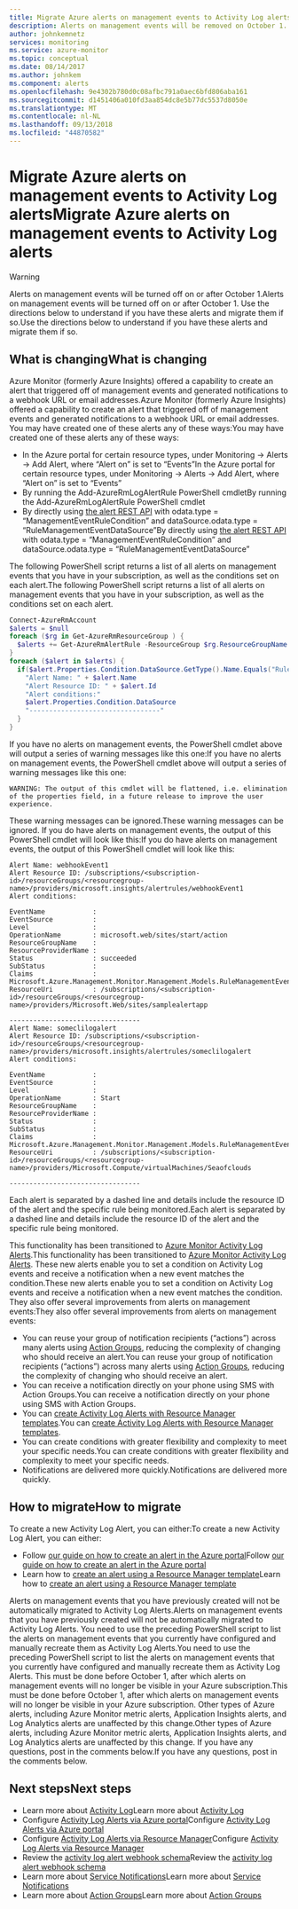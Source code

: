 ```yaml
---
title: Migrate Azure alerts on management events to Activity Log alerts
description: Alerts on management events will be removed on October 1. Prepare by migrating exisiting alerts.
author: johnkemnetz
services: monitoring
ms.service: azure-monitor
ms.topic: conceptual
ms.date: 08/14/2017
ms.author: johnkem
ms.component: alerts
ms.openlocfilehash: 9e4302b780d0c08afbc791a0aec6bfd806aba161
ms.sourcegitcommit: d1451406a010fd3aa854dc8e5b77dc5537d8050e
ms.translationtype: MT
ms.contentlocale: nl-NL
ms.lasthandoff: 09/13/2018
ms.locfileid: "44870582"
---
```

# <a name="migrate-azure-alerts-on-management-events-to-activity-log-alerts"></a><span data-ttu-id="e799d-104">Migrate Azure alerts on management events to Activity Log alerts</span><span class="sxs-lookup"><span data-stu-id="e799d-104">Migrate Azure alerts on management events to Activity Log alerts</span></span>


> [!WARNING]
> <span data-ttu-id="e799d-105">Alerts on management events will be turned off on or after October 1.</span><span class="sxs-lookup"><span data-stu-id="e799d-105">Alerts on management events will be turned off on or after October 1.</span></span> <span data-ttu-id="e799d-106">Use the directions below to understand if you have these alerts and migrate them if so.</span><span class="sxs-lookup"><span data-stu-id="e799d-106">Use the directions below to understand if you have these alerts and migrate them if so.</span></span>
>
> 

## <a name="what-is-changing"></a><span data-ttu-id="e799d-107">What is changing</span><span class="sxs-lookup"><span data-stu-id="e799d-107">What is changing</span></span>

<span data-ttu-id="e799d-108">Azure Monitor (formerly Azure Insights) offered a capability to create an alert that triggered off of management events and generated notifications to a webhook URL or email addresses.</span><span class="sxs-lookup"><span data-stu-id="e799d-108">Azure Monitor (formerly Azure Insights) offered a capability to create an alert that triggered off of management events and generated notifications to a webhook URL or email addresses.</span></span> <span data-ttu-id="e799d-109">You may have created one of these alerts any of these ways:</span><span class="sxs-lookup"><span data-stu-id="e799d-109">You may have created one of these alerts any of these ways:</span></span>
* <span data-ttu-id="e799d-110">In the Azure portal for certain resource types, under Monitoring -> Alerts -> Add Alert, where “Alert on” is set to “Events”</span><span class="sxs-lookup"><span data-stu-id="e799d-110">In the Azure portal for certain resource types, under Monitoring -> Alerts -> Add Alert, where “Alert on” is set to “Events”</span></span>
* <span data-ttu-id="e799d-111">By running the Add-AzureRmLogAlertRule PowerShell cmdlet</span><span class="sxs-lookup"><span data-stu-id="e799d-111">By running the Add-AzureRmLogAlertRule PowerShell cmdlet</span></span>
* <span data-ttu-id="e799d-112">By directly using [the alert REST API](http://docs.microsoft.com/rest/api/monitor/alertrules) with odata.type = “ManagementEventRuleCondition” and dataSource.odata.type = “RuleManagementEventDataSource”</span><span class="sxs-lookup"><span data-stu-id="e799d-112">By directly using [the alert REST API](http://docs.microsoft.com/rest/api/monitor/alertrules) with odata.type = “ManagementEventRuleCondition” and dataSource.odata.type = “RuleManagementEventDataSource”</span></span>
 
<span data-ttu-id="e799d-113">The following PowerShell script returns a list of all alerts on management events that you have in your subscription, as well as the conditions set on each alert.</span><span class="sxs-lookup"><span data-stu-id="e799d-113">The following PowerShell script returns a list of all alerts on management events that you have in your subscription, as well as the conditions set on each alert.</span></span>

```powershell
Connect-AzureRmAccount
$alerts = $null
foreach ($rg in Get-AzureRmResourceGroup ) {
  $alerts += Get-AzureRmAlertRule -ResourceGroup $rg.ResourceGroupName
}
foreach ($alert in $alerts) {
  if($alert.Properties.Condition.DataSource.GetType().Name.Equals("RuleManagementEventDataSource")) {
    "Alert Name: " + $alert.Name
    "Alert Resource ID: " + $alert.Id
    "Alert conditions:"
    $alert.Properties.Condition.DataSource
    "---------------------------------"
  }
} 
```

<span data-ttu-id="e799d-114">If you have no alerts on management events, the PowerShell cmdlet above will output a series of warning messages like this one:</span><span class="sxs-lookup"><span data-stu-id="e799d-114">If you have no alerts on management events, the PowerShell cmdlet above will output a series of warning messages like this one:</span></span>

`WARNING: The output of this cmdlet will be flattened, i.e. elimination of the properties field, in a future release to improve the user experience.`

<span data-ttu-id="e799d-115">These warning messages can be ignored.</span><span class="sxs-lookup"><span data-stu-id="e799d-115">These warning messages can be ignored.</span></span> <span data-ttu-id="e799d-116">If you do have alerts on management events, the output of this PowerShell cmdlet will look like this:</span><span class="sxs-lookup"><span data-stu-id="e799d-116">If you do have alerts on management events, the output of this PowerShell cmdlet will look like this:</span></span>

```
Alert Name: webhookEvent1
Alert Resource ID: /subscriptions/<subscription-id>/resourceGroups/<resourcegroup-name>/providers/microsoft.insights/alertrules/webhookEvent1
Alert conditions:

EventName            : 
EventSource          : 
Level                : 
OperationName        : microsoft.web/sites/start/action
ResourceGroupName    : 
ResourceProviderName : 
Status               : succeeded
SubStatus            : 
Claims               : Microsoft.Azure.Management.Monitor.Management.Models.RuleManagementEventClaimsDataSource
ResourceUri          : /subscriptions/<subscription-id>/resourceGroups/<resourcegroup-name>/providers/Microsoft.Web/sites/samplealertapp

---------------------------------
Alert Name: someclilogalert
Alert Resource ID: /subscriptions/<subscription-id>/resourceGroups/<resourcegroup-name>/providers/microsoft.insights/alertrules/someclilogalert
Alert conditions:

EventName            : 
EventSource          : 
Level                : 
OperationName        : Start
ResourceGroupName    : 
ResourceProviderName : 
Status               : 
SubStatus            : 
Claims               : Microsoft.Azure.Management.Monitor.Management.Models.RuleManagementEventClaimsDataSource
ResourceUri          : /subscriptions/<subscription-id>/resourceGroups/<resourcegroup-name>/providers/Microsoft.Compute/virtualMachines/Seaofclouds

---------------------------------
```

<span data-ttu-id="e799d-117">Each alert is separated by a dashed line and details include the resource ID of the alert and the specific rule being monitored.</span><span class="sxs-lookup"><span data-stu-id="e799d-117">Each alert is separated by a dashed line and details include the resource ID of the alert and the specific rule being monitored.</span></span>

<span data-ttu-id="e799d-118">This functionality has been transitioned to [Azure Monitor Activity Log Alerts](monitoring-activity-log-alerts.md).</span><span class="sxs-lookup"><span data-stu-id="e799d-118">This functionality has been transitioned to [Azure Monitor Activity Log Alerts](monitoring-activity-log-alerts.md).</span></span> <span data-ttu-id="e799d-119">These new alerts enable you to set a condition on Activity Log events and receive a notification when a new event matches the condition.</span><span class="sxs-lookup"><span data-stu-id="e799d-119">These new alerts enable you to set a condition on Activity Log events and receive a notification when a new event matches the condition.</span></span> <span data-ttu-id="e799d-120">They also offer several improvements from alerts on management events:</span><span class="sxs-lookup"><span data-stu-id="e799d-120">They also offer several improvements from alerts on management events:</span></span>
* <span data-ttu-id="e799d-121">You can reuse your group of notification recipients (“actions”) across many alerts using [Action Groups](monitoring-action-groups.md), reducing the complexity of changing who should receive an alert.</span><span class="sxs-lookup"><span data-stu-id="e799d-121">You can reuse your group of notification recipients (“actions”) across many alerts using [Action Groups](monitoring-action-groups.md), reducing the complexity of changing who should receive an alert.</span></span>
* <span data-ttu-id="e799d-122">You can receive a notification directly on your phone using SMS with Action Groups.</span><span class="sxs-lookup"><span data-stu-id="e799d-122">You can receive a notification directly on your phone using SMS with Action Groups.</span></span>
* <span data-ttu-id="e799d-123">You can [create Activity Log Alerts with Resource Manager templates](monitoring-create-activity-log-alerts-with-resource-manager-template.md).</span><span class="sxs-lookup"><span data-stu-id="e799d-123">You can [create Activity Log Alerts with Resource Manager templates](monitoring-create-activity-log-alerts-with-resource-manager-template.md).</span></span>
* <span data-ttu-id="e799d-124">You can create conditions with greater flexibility and complexity to meet your specific needs.</span><span class="sxs-lookup"><span data-stu-id="e799d-124">You can create conditions with greater flexibility and complexity to meet your specific needs.</span></span>
* <span data-ttu-id="e799d-125">Notifications are delivered more quickly.</span><span class="sxs-lookup"><span data-stu-id="e799d-125">Notifications are delivered more quickly.</span></span>
 
## <a name="how-to-migrate"></a><span data-ttu-id="e799d-126">How to migrate</span><span class="sxs-lookup"><span data-stu-id="e799d-126">How to migrate</span></span>
 
<span data-ttu-id="e799d-127">To create a new Activity Log Alert, you can either:</span><span class="sxs-lookup"><span data-stu-id="e799d-127">To create a new Activity Log Alert, you can either:</span></span>
* <span data-ttu-id="e799d-128">Follow [our guide on how to create an alert in the Azure portal](monitoring-activity-log-alerts.md)</span><span class="sxs-lookup"><span data-stu-id="e799d-128">Follow [our guide on how to create an alert in the Azure portal](monitoring-activity-log-alerts.md)</span></span>
* <span data-ttu-id="e799d-129">Learn how to [create an alert using a Resource Manager template](monitoring-create-activity-log-alerts-with-resource-manager-template.md)</span><span class="sxs-lookup"><span data-stu-id="e799d-129">Learn how to [create an alert using a Resource Manager template](monitoring-create-activity-log-alerts-with-resource-manager-template.md)</span></span>
 
<span data-ttu-id="e799d-130">Alerts on management events that you have previously created will not be automatically migrated to Activity Log Alerts.</span><span class="sxs-lookup"><span data-stu-id="e799d-130">Alerts on management events that you have previously created will not be automatically migrated to Activity Log Alerts.</span></span> <span data-ttu-id="e799d-131">You need to use the preceding PowerShell script to list the alerts on management events that you currently have configured and manually recreate them as Activity Log Alerts.</span><span class="sxs-lookup"><span data-stu-id="e799d-131">You need to use the preceding PowerShell script to list the alerts on management events that you currently have configured and manually recreate them as Activity Log Alerts.</span></span> <span data-ttu-id="e799d-132">This must be done before October 1, after which alerts on management events will no longer be visible in your Azure subscription.</span><span class="sxs-lookup"><span data-stu-id="e799d-132">This must be done before October 1, after which alerts on management events will no longer be visible in your Azure subscription.</span></span> <span data-ttu-id="e799d-133">Other types of Azure alerts, including Azure Monitor metric alerts, Application Insights alerts, and Log Analytics alerts are unaffected by this change.</span><span class="sxs-lookup"><span data-stu-id="e799d-133">Other types of Azure alerts, including Azure Monitor metric alerts, Application Insights alerts, and Log Analytics alerts are unaffected by this change.</span></span> <span data-ttu-id="e799d-134">If you have any questions, post in the comments below.</span><span class="sxs-lookup"><span data-stu-id="e799d-134">If you have any questions, post in the comments below.</span></span>


## <a name="next-steps"></a><span data-ttu-id="e799d-135">Next steps</span><span class="sxs-lookup"><span data-stu-id="e799d-135">Next steps</span></span>

* <span data-ttu-id="e799d-136">Learn more about [Activity Log](monitoring-overview-activity-logs.md)</span><span class="sxs-lookup"><span data-stu-id="e799d-136">Learn more about [Activity Log](monitoring-overview-activity-logs.md)</span></span>
* <span data-ttu-id="e799d-137">Configure [Activity Log Alerts via Azure portal](monitoring-activity-log-alerts.md)</span><span class="sxs-lookup"><span data-stu-id="e799d-137">Configure [Activity Log Alerts via Azure portal](monitoring-activity-log-alerts.md)</span></span>
* <span data-ttu-id="e799d-138">Configure [Activity Log Alerts via Resource Manager](monitoring-create-activity-log-alerts-with-resource-manager-template.md)</span><span class="sxs-lookup"><span data-stu-id="e799d-138">Configure [Activity Log Alerts via Resource Manager](monitoring-create-activity-log-alerts-with-resource-manager-template.md)</span></span>
* <span data-ttu-id="e799d-139">Review the [activity log alert webhook schema](monitoring-activity-log-alerts-webhook.md)</span><span class="sxs-lookup"><span data-stu-id="e799d-139">Review the [activity log alert webhook schema](monitoring-activity-log-alerts-webhook.md)</span></span>
* <span data-ttu-id="e799d-140">Learn more about [Service Notifications](monitoring-service-notifications.md)</span><span class="sxs-lookup"><span data-stu-id="e799d-140">Learn more about [Service Notifications](monitoring-service-notifications.md)</span></span>
* <span data-ttu-id="e799d-141">Learn more about [Action Groups](monitoring-action-groups.md)</span><span class="sxs-lookup"><span data-stu-id="e799d-141">Learn more about [Action Groups](monitoring-action-groups.md)</span></span>

